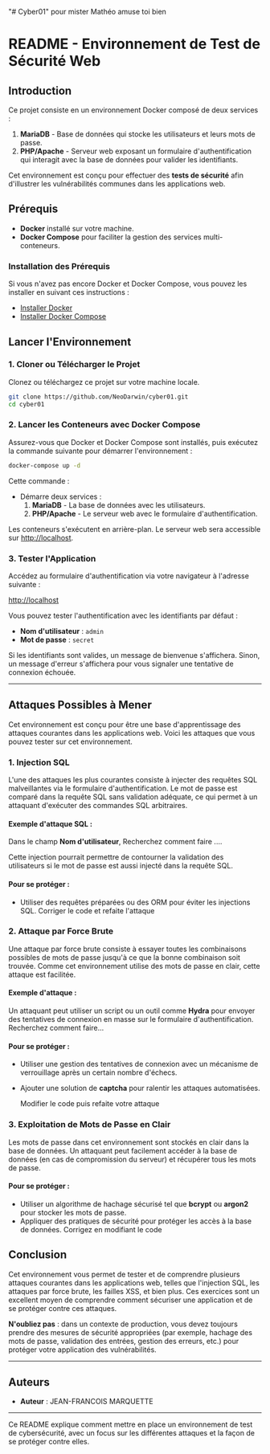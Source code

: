 "# Cyber01" pour mister Mathéo  amuse toi bien
# README - Environnement de Test de Sécurité Web

## Introduction

Ce projet consiste en un environnement Docker composé de deux services :
1. **MariaDB** - Base de données qui stocke les utilisateurs et leurs mots de passe.
2. **PHP/Apache** - Serveur web exposant un formulaire d'authentification qui interagit avec la base de données pour valider les identifiants.

Cet environnement est conçu pour effectuer des **tests de sécurité** afin d'illustrer les vulnérabilités communes dans les applications web.

## Prérequis

- **Docker** installé sur votre machine.
- **Docker Compose** pour faciliter la gestion des services multi-conteneurs.

### Installation des Prérequis

Si vous n'avez pas encore Docker et Docker Compose, vous pouvez les installer en suivant ces instructions :

- [Installer Docker](https://docs.docker.com/get-docker/)
- [Installer Docker Compose](https://docs.docker.com/compose/install/)

## Lancer l'Environnement

### 1. Cloner ou Télécharger le Projet

Clonez ou téléchargez ce projet sur votre machine locale.

```bash
git clone https://github.com/NeoDarwin/cyber01.git
cd cyber01
```

### 2. Lancer les Conteneurs avec Docker Compose

Assurez-vous que Docker et Docker Compose sont installés, puis exécutez la commande suivante pour démarrer l'environnement :

```bash
docker-compose up -d
```

Cette commande :
- Démarre deux services :
  1. **MariaDB** - La base de données avec les utilisateurs.
  2. **PHP/Apache** - Le serveur web avec le formulaire d'authentification.
  
Les conteneurs s'exécutent en arrière-plan. Le serveur web sera accessible sur [http://localhost](http://localhost).

### 3. Tester l'Application

Accédez au formulaire d'authentification via votre navigateur à l'adresse suivante :

[http://localhost](http://localhost)

Vous pouvez tester l'authentification avec les identifiants par défaut :
- **Nom d'utilisateur** : `admin`
- **Mot de passe** : `secret`

Si les identifiants sont valides, un message de bienvenue s'affichera. Sinon, un message d'erreur s'affichera pour vous signaler une tentative de connexion échouée.

---

## Attaques Possibles à Mener

Cet environnement est conçu pour être une base d'apprentissage des attaques courantes dans les applications web. Voici les attaques que vous pouvez tester sur cet environnement.

### 1. **Injection SQL**

L'une des attaques les plus courantes consiste à injecter des requêtes SQL malveillantes via le formulaire d'authentification. Le mot de passe est comparé dans la requête SQL sans validation adéquate, ce qui permet à un attaquant d'exécuter des commandes SQL arbitraires.

#### Exemple d'attaque SQL :

Dans le champ **Nom d'utilisateur**, Recherchez comment faire ....

Cette injection pourrait permettre de contourner la validation des utilisateurs si le mot de passe est aussi injecté dans la requête SQL.

#### Pour se protéger :
- Utiliser des requêtes préparées ou des ORM pour éviter les injections SQL. Corriger le code et refaite l'attaque

### 2. **Attaque par Force Brute**

Une attaque par force brute consiste à essayer toutes les combinaisons possibles de mots de passe jusqu'à ce que la bonne combinaison soit trouvée. Comme cet environnement utilise des mots de passe en clair, cette attaque est facilitée.

#### Exemple d'attaque :

Un attaquant peut utiliser un script ou un outil comme **Hydra** pour envoyer des tentatives de connexion en masse sur le formulaire d'authentification.
Recherchez comment faire...


#### Pour se protéger :
- Utiliser une gestion des tentatives de connexion avec un mécanisme de verrouillage après un certain nombre d'échecs.
- Ajouter une solution de **captcha** pour ralentir les attaques automatisées.

  Modifier le code puis refaite votre attaque

### 3. **Exploitation de Mots de Passe en Clair**

Les mots de passe dans cet environnement sont stockés en clair dans la base de données. Un attaquant peut facilement accéder à la base de données (en cas de compromission du serveur) et récupérer tous les mots de passe.

#### Pour se protéger :
- Utiliser un algorithme de hachage sécurisé tel que **bcrypt** ou **argon2** pour stocker les mots de passe.
- Appliquer des pratiques de sécurité pour protéger les accès à la base de données.
Corrigez en modifiant le code


## Conclusion

Cet environnement vous permet de tester et de comprendre plusieurs attaques courantes dans les applications web, telles que l'injection SQL, les attaques par force brute, les failles XSS, et bien plus. Ces exercices sont un excellent moyen de comprendre comment sécuriser une application et de se protéger contre ces attaques. 

**N'oubliez pas** : dans un contexte de production, vous devez toujours prendre des mesures de sécurité appropriées (par exemple, hachage des mots de passe, validation des entrées, gestion des erreurs, etc.) pour protéger votre application des vulnérabilités.

---

## Auteurs

- **Auteur** : JEAN-FRANCOIS MARQUETTE

--- 

Ce README explique comment mettre en place un environnement de test de cybersécurité, avec un focus sur les différentes attaques et la façon de se protéger contre elles.
